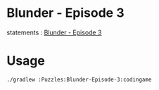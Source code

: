 # Blunder - Episode 3

statements : [Blunder - Episode 3](https://www.codingame.com/ide/puzzle/blunder-episode-3)

# Usage

```bash
./gradlew :Puzzles:Blunder-Episode-3:codingame
```